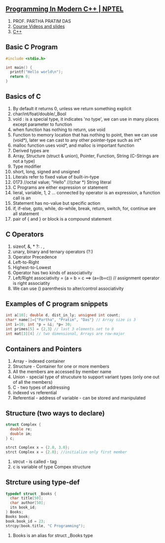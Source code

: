 ## [Programming In Modern C++ | NPTEL](https://onlinecourses.nptel.ac.in/noc24_cs44/preview)
1. PROF. PARTHA PRATIM DAS
2. [Course Videos and slides](http://www.nitttrc.edu.in/nptel/courses/video/106105234/106105234.html)
3. [C++](https://www.youtube.com/watch?v=mMswJnSDepc)

## Basic C Program

```c
#include <stdio.h>

int main() {
  printf("Hello world\n");
  return 0;
}
```

## Basics of C
1. By default it returns 0, unless we return something explicit
2. char/int/foat/double/_Bool
3. void : is a special type, it indicates 'no type', we can use in many places except parameter to function
  1. when function has nothing to return, use void
  2. Function to memory location that has nothing to point, then we can use (void*), later we can cast to any other pointer-type such as int*
  3. malloc function uses void*, and malloc is important function
4. Derived types are
  1. Array, Structure (struct & union), Pointer, Function, String (C-Strings are not a type)
5. Type modifier
  1. short, long, signed and unsigned
6. Literals refer to fixed value of built-in-type
  1. 0173 //octal value; "Hello" //(char *) String literal
7. C Programs are either expression or statement
  1. lieral, variable, 1, 2 ... connected by operator is an expression, a function call is an
8. Statement has no-value but specific action
  1. if, if-else, goto, while, do-while, break, return, switch, for, continue are all statement
  2. pair of { and } or block is a compound statement
    

## C Operators
1. sizeof, &, * ?: . ,
2. unary, binary and ternary operators (?:)
3. Operator Precedence
  1. Left-to-Right
  2. Highest-to-Lowest
3. Operator has two kinds of associativity
4. Left/Right associativity =  (a = b = c ==> (a=(b=c)) // assignment operator is right associatity
5. We can use () parenthesis to alter/control associativity 

  
## Examples of C program snippets
```c
int a[10]; double d, dist_in_ly; unsigned int count;
char* name[]={"Partha", "Pratim", "Das"} // Array size is 3
int i=10; int *p = &i; *p= 30;
int primes[5] = {2,3} // last 3 elements set to 0
int mat[3][4] // two dimensional, Arrays are row-major
```

## Containers and Pointers
1. Array - indexed container
2. Structure - Container for one or more members
  1. All the members are accessed by member name
  2. Union - special type of strucuture to support variant types (only one out of all the members)
3. C - two types of addressing
  1. indexed vs referential
  2. Referential - address of variable - can be stored and manipulated

## Structure (two ways to declare)

```c
struct Complex {
  double re;
  double im;
} c;

strct Complex x = {2.0, 3.0};
strct Complex x = {2.0}; //initialize only first member
```
1. strcut - is called - tag
2. c is variable of type Compex structure

## Strcture using type-def   
```c
typedef struct _Books {
  char title[50];
  char author[50];
  itn book_id;
} Books;
Books book;
book.book_id = 23;
strcpy(book.title, "C Programming");
```
1. Books is an alias for struct _Books type


